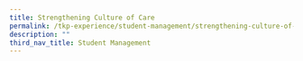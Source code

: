 ```yaml
---
title: Strengthening Culture of Care
permalink: /tkp-experience/student-management/strengthening-culture-of-care/
description: ""
third_nav_title: Student Management
---
```

